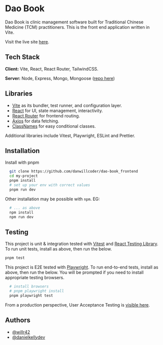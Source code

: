 # Dao Book

Dao Book is clinic management software built for Traditional Chinese Medicine (TCM) practitioners. This is the front end application written in Vite.

Visit the live site [here](https://dao-book.com.au/).

## Tech Stack

**Client:** Vite, React, React Router, TailwindCSS.

**Server:** Node, Express, Mongo, Mongoose ([repo here](https://github.com/danwillcoder/dao-book_Backend))

## Libraries

- [Vite](https://vitejs.dev/) as its bundler, test runner, and configuration layer.
- [React](https://react.dev/) for UI, state management, interactivity.
- [React Router](https://reactrouter.com/) for frontend routing.
- [Axios](https://axios-http.com/docs/intro) for data fetching.
- [ClassNames](https://www.npmjs.com/package/classnames) for easy conditional classes.

Additional libraries include Vitest, Playwright, ESLint and Prettier.

## Installation

Install with pnpm

```bash
  git clone https://github.com/danwillcoder/dao-book_frontend
  cd my-project
  pnpm install
  # set up your env with correct values
  pnpm run dev
```

Other installation may be possible with `npm`. EG:

```bash
  # ... as above
  npm install
  npm run dev
```

## Testing

This project is unit & integration tested with [Vitest](https://vitest.dev/) and [React Testing Library](https://testing-library.com/docs/react-testing-library/intro/). To run unit tests, install as above, then run the below.

```bash
pnpm test
```

This project is E2E tested with [Playwright](https://playwright.dev/). To run end-to-end tests, install as above, then run the below. You will be prompted if you need to install appropriate testing browsers.

```bash
  # install browsers
  # pnpm playwright install
  pnpm playwright test
```

From a production perspective, User Acceptance Testing is [visible here](https://docs.google.com/spreadsheets/d/1JDwJLKfkn5uXa9DviFwJtHzDniG6cr_RBlf2fVp00dQ/edit?usp=sharing).

## Authors

- [@willr42](https://www.github.com/willr42)
- [@danielkellydev](https://github.com/danielkellydev)
